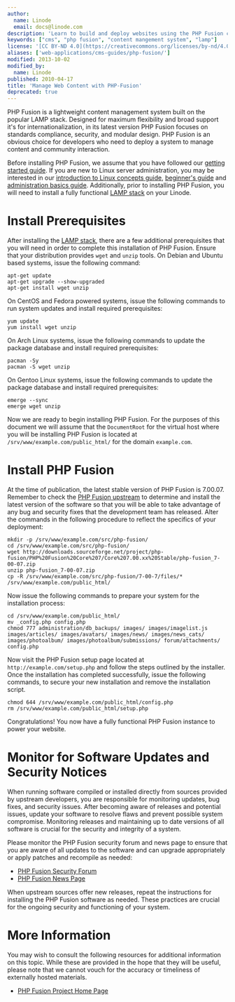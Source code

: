 ```yaml
---
author:
  name: Linode
  email: docs@linode.com
description: 'Learn to build and deploy websites using the PHP Fusion content management system.'
keywords: ["cms", "php fusion", "content mangement system", "lamp"]
license: '[CC BY-ND 4.0](https://creativecommons.org/licenses/by-nd/4.0)'
aliases: ['web-applications/cms-guides/php-fusion/']
modified: 2013-10-02
modified_by:
  name: Linode
published: 2010-04-17
title: 'Manage Web Content with PHP-Fusion'
deprecated: true
---
```


PHP Fusion is a lightweight content management system built on the popular LAMP stack. Designed for maximum flexibility and broad support it's for internationalization, in its latest version PHP Fusion focuses on standards compliance, security, and modular design. PHP Fusion is an obvious choice for developers who need to deploy a system to manage content and community interaction.

Before installing PHP Fusion, we assume that you have followed our [getting started guide](/docs/getting-started/). If you are new to Linux server administration, you may be interested in our [introduction to Linux concepts guide](/docs/tools-reference/introduction-to-linux-concepts/), [beginner's guide](/docs/beginners-guide/) and [administration basics guide](/content/using-linux/administration-basics). Additionally, prior to installing PHP Fusion, you will need to install a fully functional [LAMP stack](/content/lamp-guides/) on your Linode.

# Install Prerequisites

After installing the [LAMP stack](/docs/lamp-guides/), there are a few additional prerequisites that you will need in order to complete this installation of PHP Fusion. Ensure that your distribution provides `wget` and `unzip` tools. On Debian and Ubuntu based systems, issue the following command:

    apt-get update
    apt-get upgrade --show-upgraded
    apt-get install wget unzip

On CentOS and Fedora powered systems, issue the following commands to run system updates and install required prerequisites:

    yum update
    yum install wget unzip

On Arch Linux systems, issue the following commands to update the package database and install required prerequisites:

    pacman -Sy
    pacman -S wget unzip

On Gentoo Linux systems, issue the following commands to update the package database and install required prerequisites:

    emerge --sync
    emerge wget unzip

Now we are ready to begin installing PHP Fusion. For the purposes of this document we will assume that the `DocumentRoot` for the virtual host where you will be installing PHP Fusion is located at `/srv/www/example.com/public_html/` for the domain `example.com`.

# Install PHP Fusion

At the time of publication, the latest stable version of PHP Fusion is 7.00.07. Remember to check the [PHP Fusion upstream](http://www.php-fusion.co.uk/downloads.php?cat_id=19) to determine and install the latest version of the software so that you will be able to take advantage of any bug and security fixes that the development team has released. Alter the commands in the following procedure to reflect the specifics of your deployment:

    mkdir -p /srv/www/example.com/src/php-fusion/
    cd /srv/www/example.com/src/php-fusion/
    wget http://downloads.sourceforge.net/project/php-fusion/PHP%20Fusion%20Core%207/Core%207.00.xx%20Stable/php-fusion_7-00-07.zip
    unzip php-fusion_7-00-07.zip
    cp -R /srv/www/example.com/src/php-fusion/7-00-7/files/* /srv/www/example.com/public_html/

Now issue the following commands to prepare your system for the installation process:

    cd /srv/www/example.com/public_html/
    mv _config.php config.php
    chmod 777 administration/db_backups/ images/ images/imagelist.js images/articles/ images/avatars/ images/news/ images/news_cats/ images/photoalbum/ images/photoalbum/submissions/ forum/attachments/ config.php

Now visit the PHP Fusion setup page located at `http://example.com/setup.php` and follow the steps outlined by the installer. Once the installation has completed successfully, issue the following commands, to secure your new installation and remove the installation script.

    chmod 644 /srv/www/example.com/public_html/config.php
    rm /srv/www/example.com/public_html/setup.php

Congratulations! You now have a fully functional PHP Fusion instance to power your website.

# Monitor for Software Updates and Security Notices

When running software compiled or installed directly from sources provided by upstream developers, you are responsible for monitoring updates, bug fixes, and security issues. After becoming aware of releases and potential issues, update your software to resolve flaws and prevent possible system compromise. Monitoring releases and maintaining up to date versions of all software is crucial for the security and integrity of a system.

Please monitor the PHP Fusion security forum and news page to ensure that you are aware of all updates to the software and can upgrade appropriately or apply patches and recompile as needed:

-   [PHP Fusion Security Forum](http://www.php-fusion.co.uk/forum/viewforum.php?forum_id=85)
-   [PHP Fusion News Page](http://www.php-fusion.co.uk/news.php)

When upstream sources offer new releases, repeat the instructions for installing the PHP Fusion software as needed. These practices are crucial for the ongoing security and functioning of your system.

# More Information

You may wish to consult the following resources for additional information on this topic. While these are provided in the hope that they will be useful, please note that we cannot vouch for the accuracy or timeliness of externally hosted materials.

- [PHP Fusion Project Home Page](http://www.php-fusion.co.uk/news.php)



